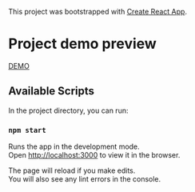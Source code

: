 This project was bootstrapped with [Create React App](https://github.com/facebook/create-react-app).

# Project demo preview
[DEMO](https://onlyraydek.github.io/pokemons)

## Available Scripts

In the project directory, you can run:

### `npm start`

Runs the app in the development mode.<br />
Open [http://localhost:3000](http://localhost:3000) to view it in the browser.

The page will reload if you make edits.<br />
You will also see any lint errors in the console.

